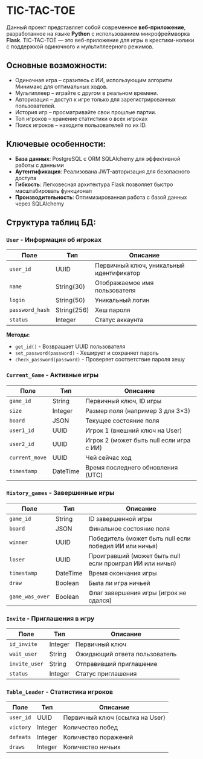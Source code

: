 # TIC-TAC-TOE

Данный проект представляет собой современное **веб-приложение**, разработанное на языке **Python** с использованием микрофреймворка **Flask**.
TIC-TAC-TOE — это веб-приложение для игры в крестики-нолики с поддержкой одиночного и мультиплеерного режимов.

## Основные возможности:

- Одиночная игра – сразитесь с ИИ, использующим алгоритм Минимакс для оптимальных ходов.
- Мультиплеер – играйте с другом в реальном времени.
- Авторизация – доступ к игре только для зарегистрированных пользователей.
- История игр – просматривайте свои прошлые партии.
- Топ игроков – хранение статистики о всех игроках
- Поиск игроков – находите пользователей по их ID.

## Ключевые особенности:

- **База данных**: PostgreSQL с ORM SQLAlchemy для эффективной работы с данными  
- **Аутентификация**: Реализована JWT-авторизация для безопасного доступа  
- **Гибкость**: Легковесная архитектура Flask позволяет быстро масштабировать функционал  
- **Производительность**: Оптимизированная работа с базой данных через SQLAlchemy  

## Структура таблиц БД:

### `User` - Информация об игроках
| Поле            | Тип         | Описание                                 |
|-----------------|-------------|------------------------------------------|
| `user_id`       | UUID        | Первичный ключ, уникальный идентификатор |
| `name`          | String(30)  | Отображаемое имя пользователя            |
| `login`         | String(50)  | Уникальный логин                         |
| `password_hash` | String(256) | Хеш пароля                               |
| `status`        | Integer     | Статус аккаунта                          |

**Методы:**
- `get_id()` - Возвращает UUID пользователя
- `set_password(password)` - Хеширует и сохраняет пароль
- `check_password(password)` - Проверяет соответствие пароля хешу

### `Current_Game` - Активные игры
| Поле           | Тип      | Описание                                 |
|----------------|----------|------------------------------------------|
| `game_id`      | String   | Первичный ключ, ID игры                  |
| `size`         | Integer  | Размер поля (например 3 для 3×3)         |
| `board`        | JSON     | Текущее состояние поля                   |
| `user1_id`     | UUID     | Игрок 1 (внешний ключ на User)           |
| `user2_id`     | UUID     | Игрок 2 (может быть null если игра с ИИ) |
| `current_move` | UUID     | Чей сейчас ход                           |
| `timestamp`    | DateTime | Время последнего обновления (UTC)        |

### `History_games` - Завершенные игры
| Поле            | Тип      | Описание                                                 |
|-----------------|----------|----------------------------------------------------------|
| `game_id`       | String   | ID завершенной игры                                      |
| `board`         | JSON     | Финальное состояние поля                                 |
| `winner`        | UUID     | Победитель (может быть null если победил ИИ или ничья)   |
| `loser`         | UUID     | Проигравший (может быть null если проиграл ИИ или ничья) |
| `timestamp`     | DateTime | Время окончания игры                                     |
| `draw`          | Boolean  | Была ли игра ничьей                                      |
| `game_was_over` | Boolean  | Флаг завершения игры (игрок не сдался)                   |

### `Invite` - Приглашения в игру
| Поле          | Тип     | Описание                      |
|---------------|---------|-------------------------------|
| `id_invite`   | Integer | Первичный ключ                |
| `wait_user`   | String  | Ожидающий ответа пользователь |
| `invite_user` | String  | Отправивший приглашение       |
| `status`      | Integer | Статус приглашения            |

### `Table_Leader` - Статистика игроков
| Поле      | Тип     | Описание                        |
|-----------|---------|---------------------------------|
| `user_id` | UUID    | Первичный ключ (ссылка на User) |
| `victory` | Integer | Количество побед                |
| `defeats` | Integer | Количество поражений            |
| `draws`   | Integer | Количество ничьих               |

